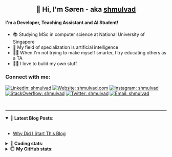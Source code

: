 <h2 align="center">
	👋 Hi, I'm Søren - aka <a href="https://shmulvad.com">shmulvad</a>
</h2>

#### I'm a Developer, Teaching Assistant and AI Student!
- 📚 Studying MSc in computer science at National University of Singapore
- 🧠 My field of specialization is artificial intelligence
- 👨‍🏫 When I'm not trying to make myself smarter, I try educating others as a TA
- 👨‍💻 I love to build my own stuff

### Connect with me:

[![Linkedin: shmulvad](https://img.shields.io/badge/shmulvad-blue?style=flat&logo=Linkedin&logoColor=white)][linkedin]
[![Website: shmulvad.com](https://img.shields.io/badge/shmulvad.com-47CCCC?&style=flat&logo=Google-Chrome&logoColor=white)][website]
[![Instagram: shmulvad](https://img.shields.io/badge/-@shmulvad-purple?style=flat&logo=Instagram&logoColor=white)][instagram]
[![StackOverflow: shmulvad](https://img.shields.io/badge/shmulvad-FE7A16?style=flat&logo=stack-overflow&logoColor=white)][stackOverflow]
[![Twitter: shmulvad](https://img.shields.io/badge/@shmulvad-1ca0f1?style=flat&logo=twitter&logoColor=white)][twitter]
[![Email: shmulvad](https://img.shields.io/badge/shmulvad-D14836?style=flat&logo=gmail&logoColor=white)][mail]

<br />

---

<details open>
 <summary>📕 <b>Latest Blog Posts</b>: </summary>

<br>

<!-- BLOG-POST-LIST:START -->
- [Why Did I Start This Blog](https://shmulvad.com/blog/why-did-start-this-blog)
<!-- BLOG-POST-LIST:END -->

</details>

<!-- --- -->

<details>
 <summary>🤖 <b>Coding stats</b>: </summary>

<br>

<!--START_SECTION:waka-->
**I'm a Night 🦉** 

```text
🌞 Morning    67 commits     ████░░░░░░░░░░░░░░░░░░░░░   17.22% 
🌆 Daytime    107 commits    ███████░░░░░░░░░░░░░░░░░░   27.51% 
🌃 Evening    97 commits     ██████░░░░░░░░░░░░░░░░░░░   24.94% 
🌙 Night      118 commits    ███████░░░░░░░░░░░░░░░░░░   30.33%

```


📊 **This Week I Spent My Time On** 

```text
💬 Programming Languages: 
TeX                      3 hrs 2 mins        ██████░░░░░░░░░░░░░░░░░░░   23.5% 
Python                   2 hrs 54 mins       █████░░░░░░░░░░░░░░░░░░░░   22.44% 
Text                     2 hrs 43 mins       █████░░░░░░░░░░░░░░░░░░░░   21.0% 
JavaScript               2 hrs 32 mins       █████░░░░░░░░░░░░░░░░░░░░   19.66% 
Other                    1 hr 16 mins        ██░░░░░░░░░░░░░░░░░░░░░░░   9.8%

🔥 Editors: 
VS Code                  7 hrs 18 mins       ██████████████░░░░░░░░░░░   56.44% 
Sublime Text             4 hrs 32 mins       ████████░░░░░░░░░░░░░░░░░   35.09% 
Zsh                      1 hr 5 mins         ██░░░░░░░░░░░░░░░░░░░░░░░   8.47%

🐱‍💻 Projects: 
neural-networks-deep-lear4 hrs 1 min         ███████░░░░░░░░░░░░░░░░░░   31.01% 
code                     2 hrs 47 mins       █████░░░░░░░░░░░░░░░░░░░░   21.6% 
shmulvad.com             2 hrs 30 mins       ████░░░░░░░░░░░░░░░░░░░░░   19.36% 
Unknown Project          1 hr 18 mins        ██░░░░░░░░░░░░░░░░░░░░░░░   10.13% 
XPath Submissions        59 mins             ██░░░░░░░░░░░░░░░░░░░░░░░   7.62%

```


<!--END_SECTION:waka-->

</details>

<!-- --- -->

<details>
 <summary>😇 <b>My GitHub stats</b>: </summary>

<br>

<img align="left" alt="shmulvad's Github Stats" src="https://github-readme-stats.vercel.app/api?username=shmulvad&show_icons=true&hide_border=true" />

</details>



[website]: https://shmulvad.com
[twitter]: https://twitter.com/shmulvad
[linkedin]: https://linkedin.com/in/shmulvad
[instagram]: https://instagram.com/shmulvad
[stackOverflow]: https://stackoverflow.com/users/9248793/shmulvad
[mail]: mailto:shmulvad@gmail.com
[github]: https://github.com/shmulvad
